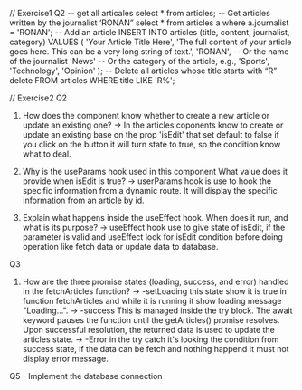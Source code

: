 // Exercise1 
Q2
-- get all articales
select * from articles;
-- Get articles written by the journalist ‘RONAN”
select * from articles a
where a.journalist = 'RONAN';
-- Add an article
INSERT INTO articles (title, content, journalist, category)
VALUES (
    'Your Article Title Here',
    'The full content of your article goes here. This can be a very long string of text.',
    'RONAN', -- Or the name of the journalist
    'News'   -- Or the category of the article, e.g., 'Sports', 'Technology', 'Opinion'
);
-- Delete all articles whose title starts with “R”
delete FROM articles
WHERE title LIKE 'R%';

// Exercise2
Q2
1. How does the component know whether to create a new article or update an existing one?
-> In the articles coponents know to create or update an existing base on the prop 'isEdit' that set default to false if you click on the button it will turn state to true, so the condition know what to deal.

2. Why is the useParams hook used in this component What value does it provide when isEdit is true? 
-> userParams hook is use to hook the specific  information from a dynamic route. It will display the specific information from an article by id.

3. Explain what happens inside the useEffect hook. When does it run, and what is its purpose?
-> useEffect hook use to give state of isEdit, if the parameter is valid and useEffect look for isEdit condition before doing operation like fetch data or update data to database.

Q3
1. How are the three promise states (loading, success, and error) handled in the fetchArticles function?
-> -setLoading this state show it is true in function fetchArticles and while it is running it show loading message "Loading...".
-> -success  This is managed inside the try block. The await keyword pauses the function until the getArticles() promise resolves. Upon successful resolution, the returned data is used to update the articles state.
-> -Error in the try catch it's looking the condition from success state, if the data can be fetch and nothing happend It must not display error message.

Q5 -  Implement the database connection




